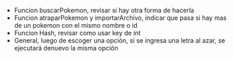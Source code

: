 - Funcion buscarPokemon, revisar si hay otra forma de hacerla
- Funcion atraparPokemon y importarArchivo, indicar que pasa si hay mas de un pokemon con el mismo nombre o id
- Funcion Hash, revisar como usar key de int
- General, luego de escoger una opción, si se ingresa una letra al azar, se ejecutará denuevo la misma opción
